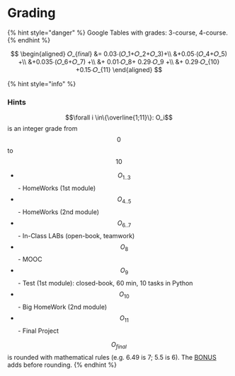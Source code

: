 # Grading

{% hint style="danger" %}
Google Tables with grades: 3-course, 4-course.
{% endhint %}

$$
\begin{aligned}
𝑂_{𝑓𝑖𝑛𝑎𝑙} &= 0.03⋅(𝑂_1+𝑂_2+𝑂_3)+\\
&+0.05⋅(𝑂_4+𝑂_5) +\\
&+0.035⋅(𝑂_6+𝑂_7) +\\
&+ 0.01⋅𝑂_8+ 0.29⋅𝑂_9 +\\
&+ 0.29⋅𝑂_{10} +0.15⋅𝑂_{11}
\end{aligned}
$$

{% hint style="info" %}
### Hints

 $$\forall i \in\{\overline{1;11}\}: O_i$$ is an integer grade from $$0$$ to $$10$$

* $$O_{1..3}$$ - HomeWorks \(1st module\)
* $$O_{4..5}$$ - HomeWorks \(2nd module\)
* $$O_{6..7}$$ - In-Class LABs \(open-book, teamwork\)
* $$O_{8}$$ - MOOC
* $$O_{9}$$ - Test \(1st module\): closed-book, 60 min, 10 tasks in Python
* $$O_{10}$$ - Big HomeWork \(2nd module\)
* $$O_{11}$$ - Final Project

$$O_{final}$$ is rounded with mathematical rules \(e.g. 6.49 is 7; 5.5 is 6\). The [BONUS](https://ternikov.gitbook.io/im2020/course-overview/final-project#loyalty-program-bonus) adds before rounding.
{% endhint %}

